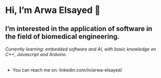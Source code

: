 # Hi, I’m Arwa Elsayed 👋 
##  I’m interested in the application of software in the field of biomedical engineering.
###### Currently learning: embedded software and AI, with basic knowledge on C++, Javascript and Arduino.
- You can reach me on: linkedin.com/in/arwa-elsayed/ 

<!---
arwaels/arwaels is a ✨ special ✨ repository because its `README.md` (this file) appears on your GitHub profile.
You can click the Preview link to take a look at your changes.
--->
